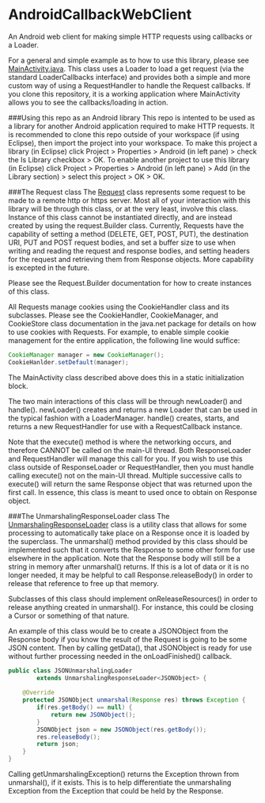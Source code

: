 AndroidCallbackWebClient
========================

An Android web client for making simple HTTP requests using callbacks or a Loader.

For a general and simple example as to how to use this library, please see [MainActivity.java](https://github.com/ericelsken/AndroidCallbackWebClient/blob/master/src/com/ericelsken/android/web/example/MainActivity.java).
This class uses a Loader to load a get request (via the standard LoaderCallbacks interface) and provides both a simple and more custom way of using a RequestHandler to handle the Request callbacks.
If you clone this repository, it is a working application where MainActivity allows you to see the callbacks/loading in action.

###Using this repo as an Android library
This repo is intented to be used as a library for another Android application required to make HTTP requests.
It is recommended to clone this repo outside of your workspace (if using Eclipse), then import the project into your workspace.
To make this project a library (in Eclipse) click Project > Properties > Android (in left pane) > check the Is Library checkbox > OK.
To enable another project to use this library (in Eclipse) click Project > Properties > Android (in left pane) > Add (in the Library section) > select this project > OK > OK.

###The Request class
The
[Request](https://github.com/ericelsken/AndroidCallbackWebClient/blob/master/src/com/ericelsken/android/web/Request.java) 
class represents some request to be made to a remote http or https server. Most all of your interaction with
this library will be through this class, or at the very least, involve this class.
Instance of this class cannot be instantiated directly, and are instead created by using the request.Builder class.
Currently, Requests have the capability of setting a method (DELETE, GET, POST, PUT), the destination URI,
PUT and POST request bodies, and set a buffer size to use when writing and reading the request and response bodies,
and setting headers for the request and retrieving them from Response objects.
More capability is excepted in the future.

Please see the Request.Builder documentation for how to create instances of this class.

All Requests manage cookies using the CookieHandler class and its subclasses. Please see the CookieHandler,
CookieManager, and CookieStore class documentation in the java.net package for details on how to use cookies with
Requests.
For example, to enable simple cookie management for the entire application, the following line would suffice:
```java
CookieManager manager = new CookieManager();
CookieHanlder.setDefault(manager);
```
The MainActivity class described above does this in a static initialization block.

The two main interactions of this class will be through newLoader() and handle().
newLoader() creates and returns a new Loader<Response> that can be used in the typical fashion with a LoaderManager.
handle() creates, starts, and returns a new RequestHandler for use with a RequestCallback instance.

Note that the execute() method is where the networking occurs, and therefore CANNOT be called on the main-UI thread.
Both ResponseLoader and RequestHandler will manage this call for you. If you wish to use this class outside of 
ResponseLoader or RequestHandler, then you must handle calling execute() not on the main-UI thread.
Multiple successive calls to execute() will return the same Response object that was returned upon the first call.
In essence, this class is meant to used once to obtain on Response object.

###The UnmarshalingResponseLoader class
The
[UnmarshalingResponseLoader](https://github.com/ericelsken/AndroidCallbackWebClient/blob/master/src/com/ericelsken/android/web/content/UnmarshalingResponseLoader.java)
class is a utility class that allows for some processing to automatically take place
on a Response once it is loaded by the superclass.
The unmarshal() method provided by this class should be implemented such that
it converts the Response to some other form for use elsewhere in the
application. Note that the Response body will still be a string in memory
after unmarshal() returns. If this is a lot of data or it is no longer needed,
it may be helpful to call Response.releaseBody() in order to release that
reference to free up that memory.

Subclasses of this class should implement onReleaseResources() in order to
release anything created in unmarshal(). For instance, this could be closing
a Cursor or something of that nature.

An example of this class would be to create a JSONObject from the Response
body if you know the result of the Request is going to be some JSON content.
Then by calling getData(), that JSONObject is ready for use without further
processing needed in the onLoadFinished() callback.
```java
public class JSONUnmarshalingLoader 
		extends UnmarshalingResponseLoader<JSONObject> {
	
	@Override
	protected JSONObject unmarshal(Response res) throws Exception {
		if(res.getBody() == null) {
			return new JSONObject();
		}
		JSONObject json = new JSONObject(res.getBody());
		res.releaseBody();
		return json;
	}
}
```

Calling getUnmarshalingException() returns the Exception thrown from
unmarshal(), if it exists. This is to help differentiate the unmarshaling
Exception from the Exception that could be held by the Response.
